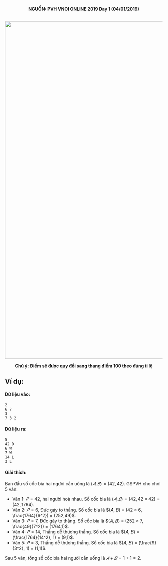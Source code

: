 **<center>NGUỒN: PVH VNOI ONLINE 2019 Day 1 (04/01/2019)</center>**
<br>

<center><img src="/images/problems/1164/vector.svg" width=1080px></center>

**<center>Chú ý: Điểm sẽ được quy đổi sang thang điểm 100 theo đúng tỉ lệ</center>**

## Ví dụ:
#### Dữ liệu vào:
```
2
6 7
3
7 3 2
```

#### Dữ liệu ra:
```
5
42 D
6 W
7 W
14 L
3 L
```

#### Giải thích:
Ban đầu số cốc bia hai người cần uống là $(𝐴, 𝐵) = (42,42)$. GSPVH cho chơi $5$ ván: 
- Ván $1$: $𝑃 = 42$, hai người hoà nhau. Số cốc bia là $(𝐴, 𝐵) = (42,42 × 42) = (42,1764)$. 
- Ván $2$: $𝑃 = 6$, Đức gáy to thắng. Số cốc bia là $(𝐴, 𝐵) = (42 × 6, \frac{1764}{6^2}) = (252,49)$. 
- Ván $3$: $𝑃 = 7$, Đức gáy to thắng. Số cốc bia là $(𝐴, 𝐵) = (252 × 7, \frac{49}{7^2}) = (1764,1)$. 
- Ván $4$: $𝑃 = 14$, Thắng dễ thương thắng. Số cốc bia là $(𝐴, 𝐵) = (\frac{1764}{14^2}, 1) = (9,1)$. 
- Ván $5$: $𝑃 = 3$, Thắng dễ thương thắng. Số cốc bia là $(𝐴, 𝐵) = (\frac{9}{3^2}, 1) = (1,1)$. 

Sau $5$ ván, tổng số cốc bia hai người cần uống là $𝐴 + 𝐵 = 1 + 1 = 2$.